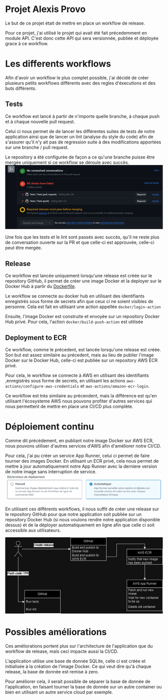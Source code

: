 # Projet Alexis Provo

Le but de ce projet était de mettre en place un workflow de release.

Pour ce projet, j'ai utilisé le projet qui avait été fait précedemment en module API. C'est donc cette API qui sera versionnée, publiée et déployée grace à ce workflow.

# Les differents workflows

Afin d'avoir un workflow le plus complet possible, j'ai décidé de créer plusieurs petits workflows différents avec des regles d'éxecutions et des buts différents.

## Tests

Ce workflow est lancé à partir de n'importe quelle branche, à chaque push et à chaque nouvelle pull request.

Celui ci nous permet de de lancer les différentes suites de tests de notre application ainsi que de lancer un lint (analyse du style du code) afin de s'assurer qu'il n'y ait pas de regression suite à des modifications apportées sur une branche / pull request.

Le repository a été configurée de façon a ce qu'une branche puisse être mergée uniquement si ce workflow se déroule avec succès.
![failed workflow](images/failed-workflow.png)

Une fois que les tests et le lint sont passés avec succès, qu'il ne reste plus de conversation ouverte sur la PR et que celle-ci est approuvée, celle-ci peut être mergée.

## Release

Ce workflow est lancée uniquement lorsqu'une release est créée sur le repository GitHub, il permet de créer une image Docker et la deployer sur le Docker Hub à partir du [Dockerfile](Dockerfile).

Le workflow se connecte au docker hub en utilisant des identifiants enregistrés sous forme de secrets afin que ceux ci ne soient visibles de personne. Cela est fait en utilisant une action appellée `docker/login-action`

Ensuite, l'image Docker est construite et envoyée sur un repository Docker Hub privé. Pour cela, l'action `docker/build-push-action` est utilisée

## Deployment to ECR

Ce workflow, comme le précedent, est lancée lorsqu'une release est créée. Son but est assez similaire au précedent, mais au lieu de publier l'image Docker sur le Docker Hub, celle-ci est publiée sur un repository AWS ECR privé.

Pour cela, le workflow se connecte à AWS en utilisant des identifiants ,enregistrés sous forme de secrets, en utilisant les actions `aws-actions/configure-aws-credentials` et `aws-actions/amazon-ecr-login`.

Ce workflow est très similaire au précendent, mais la différence est qu'en utilisant l'écosysteme AWS nous pouvons profiter d'autres services qui nous permettent de mettre en place une CI/CD plus complète.

# Déploiement continu

Comme dit précédement, en publiant notre image Docker sur AWS ECR, nous pouvons utiliser d'autres services d'AWS afin d'améliorer notre CI/CD.

Pour cela, j'ai pu créer un service App Runner, celui ci permet de faire tourner des images Docker. En utilisant un ECR privé, cela nous permet de mettre à jour automatiquement notre App Runner avec la derniere version de notre image sans interruption de service.
![deploiement automatique](images/deploiement-automatique.png)

En utilisant ces différents workflows, il nous suffit de créer une release sur le repository GitHub pour que notre application soit publiée sur un repository Docker Hub (si nous voulons rendre notre application disponible dessus) et de la déployer automatiquement en ligne afin que celle ci soit accessible aux utilisateurs.

![release workflow](images/devops.jpg)

# Possibles améliorations

Ces améliorations portent plus sur l'architecture de l'application que du workflow de release, mais ceci impacte aussi la CI/CD.

L'application utilise une base de donnée SQLite, celle ci est créée et initialisée à la création de l'image Docker. Ce qui veut dire qu'à chaque release, la base de donnée est remise à zero.

Pour améliorer cela, il serait possible de séparer la base de donnée de l'application, en faisant tourner la base de donnée sur un autre container ou bien en utilisant un autre service cloud par exemple.
